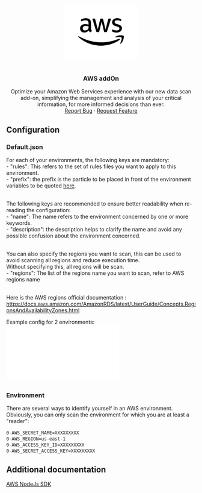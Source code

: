 <div align="center">
    <a href="https://www.kexa.io/addOn/aws">
        <img src="../images/aws-logo.png" alt="Logo" width="200">
    </a>

# <h3 align="center">AWS addOn</h3>

  <p align="center">
    Optimize your Amazon Web Services experience with our new data scan add-on, simplifying the management and analysis of your critical information, for more informed decisions than ever.
    <br />
    <a href="https://github.com/4urcloud/Kexa/issues">Report Bug</a>
    ·
    <a href="https://github.com/4urcloud/Kexa/issues">Request Feature</a>
  </p>
</div>

## Configuration

### Default.json

For each of your environments, the following keys are mandatory:<br/>
    - "rules": This refers to the set of rules files you want to apply to this environment.<br/>
    - "prefix": the prefix is the particle to be placed in front of the environment variables to be quoted [here](#environment).<br/><br/>

The following keys are recommended to ensure better readability when re-reading the configuration:<br/>
    - "name": The name refers to the environment concerned by one or more keywords.<br/>
    - "description": the description helps to clarify the name and avoid any possible confusion about the environment concerned.<br/><br/>

You can also specify the regions you want to scan, this can be used to avoid scanning all regions and reduce execution time.<br/>
Without specifying this, all regions will be scan.<br/>
    - "regions": The list of the regions name you want to scan, refer to AWS regions name<br/><br/>

Here is the AWS regions official documentation :<br/>
https://docs.aws.amazon.com/AmazonRDS/latest/UserGuide/Concepts.RegionsAndAvailabilityZones.html
<br/>

Example config for 2 environments:
![example config for aws](../config/demo/aws.default.json)

### Environment

There are several ways to identify yourself in an AWS environment. Obviously, you can only scan the environment for which you are at least a "reader":
```
0-AWS_SECRET_NAME=XXXXXXXXX  
0-AWS_REGION=us-east-1  
0-AWS_ACCESS_KEY_ID=XXXXXXXXX  
0-AWS_SECRET_ACCESS_KEY=XXXXXXXXX
```

## Additional documentation

[AWS NodeJs SDK](https://docs.aws.amazon.com/sdk-for-javascript/v3/developer-guide/getting-started-nodejs.html)